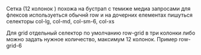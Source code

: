 Сетка (12 колонок ) похожа на бустрап с темиже медиа запросами
для флексов используеться обычнй row
и на дочерних елементах пишуться селекторы col-lg, col-md, col-sm-6, col-xs

Для grid отдельный селектор по умолчанию row-grid в три колонки либо можно задать нужное количество, максимум 12 колонок. 
Пример row-grid-6